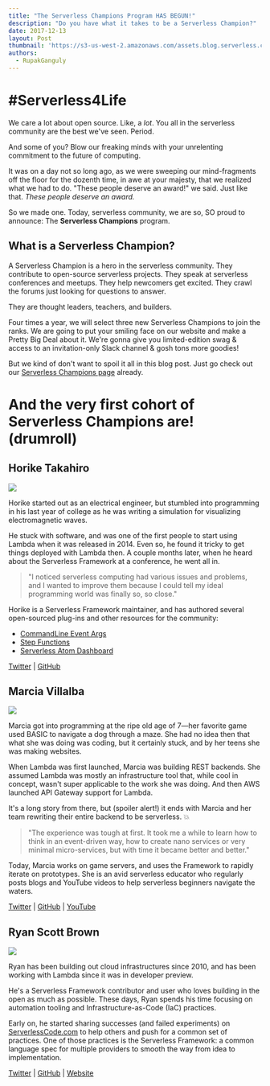```yaml
---
title: "The Serverless Champions Program HAS BEGUN!"
description: "Do you have what it takes to be a Serverless Champion?"
date: 2017-12-13
layout: Post
thumbnail: 'https://s3-us-west-2.amazonaws.com/assets.blog.serverless.com/champions/champion_logo_square.png'
authors:
  - RupakGanguly
---
```


# #Serverless4Life

We care a lot about open source. Like, a _lot_. You all in the serverless community are the best we've seen. Period.

And some of you? Blow our freaking minds with your unrelenting commitment to the future of computing.

It was on a day not so long ago, as we were sweeping our mind-fragments off the floor for the dozenth time, in awe at your majesty, that we realized what we had to do. "These people deserve an award!" we said. Just like that. *These people deserve an award.*

So we made one. Today, serverless community, we are so, SO proud to announce: The **Serverless Champions** program.

## What is a Serverless Champion?

A Serverless Champion is a hero in the serverless community. They contribute to open-source serverless projects. They speak at serverless conferences and meetups. They help newcomers get excited. They crawl the forums just looking for questions to answer.

They are thought leaders, teachers, and builders.

Four times a year, we will select three new Serverless Champions to join the ranks. We are going to put your smiling face on our website and make a Pretty Big Deal about it. We're gonna give you limited-edition swag & access to an invitation-only Slack channel & gosh tons more goodies!

But we kind of don't want to spoil it all in this blog post. Just go check out our [Serverless Champions page]() already.

# And the very first cohort of Serverless Champions are! (drumroll)

## Horike Takahiro

<img src=”https://s3-us-west-2.amazonaws.com/assets.blog.serverless.com/champions/horiken02.jpg” alilgn="right">

Horike started out as an electrical engineer, but stumbled into programming in his last year of college as he was writing a simulation for visualizing electromagnetic waves.

He stuck with software, and was one of the first people to start using Lambda when it was released in 2014. Even so, he found it tricky to get things deployed with Lambda then. A couple months later, when he heard about the Serverless Framework at a conference, he went all in.

> "I noticed serverless computing had various issues and problems, and I wanted to improve them because I could tell my ideal programming world was finally so, so close."

Horike is a Serverless Framework maintainer, and has authored several open-sourced plug-ins and other resources for the community:
- [CommandLine Event Args](https://github.com/horike37/serverless-command-line-event-args)
- [Step Functions](https://github.com/horike37/serverless-step-functions)
- [Serverless Atom Dashboard](https://github.com/horike37/serverless-dashboard-for-atom)

[Twitter](https://twitter.com/horike37) | [GitHub](https://github.com/horike37)

## Marcia Villalba

<img src=”https://s3-us-west-2.amazonaws.com/assets.blog.serverless.com/champions/marcia_villalba.jpg” alilgn="right">

Marcia got into programming at the ripe old age of 7—her favorite game used BASIC to navigate a dog through a maze. She had no idea then that what she was doing was coding, but it certainly stuck, and by her teens she was making websites.

When Lambda was first launched, Marcia was building REST backends. She assumed Lambda was mostly an infrastructure tool that, while cool in concept, wasn't super applicable to the work she was doing. And then AWS launched API Gateway support for Lambda.

It's a long story from there, but (spoiler alert!) it ends with Marcia and her team rewriting their entire backend to be serverless. 💥

> "The experience was tough at first. It took me a while to learn how to think in an event-driven way, how to create nano services or very minimal micro-services, but with time it became better and better."

Today, Marcia works on game servers, and uses the Framework to rapidly iterate on prototypes. She is an avid serverless educator who regularly posts blogs and YouTube videos to help serverless beginners navigate the waters.

[Twitter](https://twitter.com/mavi888uy) | [GitHub](https://github.com/mavi888) | [YouTube](https://www.youtube.com/foobar-codes)

## Ryan Scott Brown

<img src=”https://s3-us-west-2.amazonaws.com/assets.blog.serverless.com/champions/ryansb_headshot.jpg” alilgn="right">

Ryan has been building out cloud infrastructures since 2010, and has been working with Lambda since it was in developer preview.

He's a Serverless Framework contributor and user who loves building in the open as much as possible. These days, Ryan spends his time focusing on automation tooling and Infrastructure-as-Code (IaC) practices.

Early on, he started sharing successes (and failed experiments) on [ServerlessCode.com](https://serverlesscode.com/) to help others and push for a common set of practices. One of those practices is the Serverless Framework: a common language spec for multiple providers to smooth the way from idea to implementation.

[Twitter](https://twitter.com/ryan_sb) | [GitHub](https://github.com/ryansb) | [Website](https://rsb.io/)
